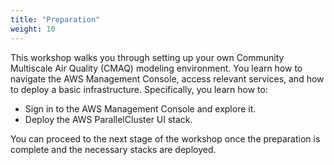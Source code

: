```yaml
---
title: "Preparation"
weight: 10
---
```



This workshop walks you through setting up your own Community Multiscale Air Quality (CMAQ) modeling environment. You learn how to navigate the AWS Management Console, access relevant services, and how to deploy a basic infrastructure. Specifically, you learn how to:


* Sign in to the AWS Management Console and explore it.
* Deploy the AWS ParallelCluster UI stack.

You can proceed to the next stage of the workshop once the preparation is complete and the necessary stacks are deployed.
